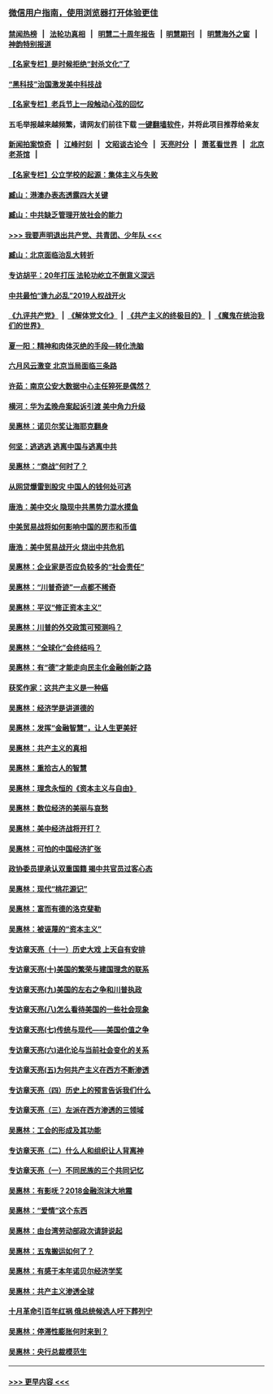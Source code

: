 ### [微信用户指南，使用浏览器打开体验更佳](https://github.com/gfw-breaker/banned-news1/blob/master/indexes/wechat-guide.md?t=0)
#### [禁闻热榜](热点新闻.md?t=0)  &nbsp;&nbsp;|&nbsp;&nbsp; [法轮功真相](https://github.com/gfw-breaker/truth/blob/master/README.md?t=0) &nbsp;&nbsp;|&nbsp;&nbsp; [明慧二十周年报告](https://github.com/gfw-breaker/mh-reports/blob/master/README.md?t=0) &nbsp;&nbsp;|&nbsp;&nbsp;[明慧期刊](https://github.com/gfw-breaker/mh-qikan) &nbsp;&nbsp;|&nbsp;&nbsp; [明慧海外之窗](https://github.com/gfw-breaker/mh-news/blob/master/README.md?t=0) &nbsp;&nbsp;|&nbsp;&nbsp; [神韵特别报道](https://github.com/gfw-breaker/mh-news/blob/master/shenyun.md?t=0)
#### [【名家专栏】是时候拒绝“封杀文化”了](../pages/nsc423/n11814093.md?t=02100233) 
#### [“黑科技”治国激发美中科技战](../pages/nsc423/n11638056.md?t=02100233) 
#### [【名家专栏】老兵节上一段触动心弦的回忆](../pages/nsc423/n11646016.md?t=02100233) 
#### 五毛举报越来越频繁，请网友们前往下载 [一键翻墙软件](https://github.com/gfw-breaker/ssr-accounts)，并将此项目推荐给亲友
#### [新闻拍案惊奇](https://github.com/gfw-breaker/banned-news1/blob/master/pages/link4.md) &nbsp;&nbsp;|&nbsp;&nbsp; [江峰时刻](https://github.com/gfw-breaker/banned-news1/blob/master/pages/link4.md) &nbsp;&nbsp;|&nbsp;&nbsp; [文昭谈古论今](https://github.com/gfw-breaker/banned-news1/blob/master/pages/link4.md) &nbsp;&nbsp;|&nbsp;&nbsp; [天亮时分](https://github.com/gfw-breaker/banned-news1/blob/master/pages/link4.md) &nbsp;&nbsp;|&nbsp;&nbsp; [萧茗看世界](https://github.com/gfw-breaker/banned-news1/blob/master/pages/link4.md) &nbsp;&nbsp;|&nbsp;&nbsp; [北京老茶馆](https://github.com/gfw-breaker/banned-news1/blob/master/pages/link4.md) &nbsp;&nbsp;|&nbsp;&nbsp; 
#### [【名家专栏】公立学校的起源：集体主义与失败](../pages/nsc423/n11601833.md?t=02100233) 
#### [臧山：港澳办表态透露四大关键](../pages/nsc423/n11421628.md?t=02100233) 
#### [臧山：中共缺乏管理开放社会的能力](../pages/nsc423/n11407457.md?t=02100233) 
#### [>>> 我要声明退出共产党、共青团、少年队 <<<](https://github.com/begood0513/goodnews/blob/master/quit/letter.md) 
#### [臧山：北京面临治乱大转折](../pages/nsc423/n11406895.md?t=02100233) 
#### [专访胡平：20年打压 法轮功屹立不倒意义深远](../pages/nsc423/n11398800.md?t=02100233) 
#### [中共最怕“逢九必乱”2019人权战开火](../pages/nsc423/n11385248.md?t=02100233) 
#### [《九评共产党》](https://github.com/begood0513/9ping.md/blob/master/README.md) &nbsp;|&nbsp; [《解体党文化》](../../../../jtdwh.md/blob/master/README.md)  &nbsp;|&nbsp; [《共产主义的终极目的》](../../../../gczydzjmd.md/blob/master/README.md) &nbsp;|&nbsp; [《魔鬼在统治我们的世界》](../../../../mgztzwmdsj.md/blob/master/README.md) 
#### [夏一阳：精神和肉体灭绝的手段—转化洗脑](../pages/nsc423/n11368250.md?t=02100233) 
#### [六月风云激变 北京当局面临三条路](../pages/nsc423/n11313668.md?t=02100233) 
#### [许茹：南京公安大数据中心主任猝死是偶然？](../pages/nsc423/n11064744.md?t=02100233) 
#### [横河：华为孟晚舟案起诉引渡 美中角力升级](../pages/nsc423/n11027230.md?t=02100233) 
#### [吴惠林：诺贝尔奖让海耶克翻身](../pages/nsc423/n10890049.md?t=02100233) 
#### [何坚：逃逃逃 逃离中国与逃离中共](../pages/nsc423/n10592891.md?t=02100233) 
#### [吴惠林：“商战”何时了？](../pages/nsc423/n10573558.md?t=02100233) 
#### [从网贷爆雷到股灾 中国人的钱何处可逃](../pages/nsc423/n10572800.md?t=02100233) 
#### [唐浩：美中交火 隐现中共黑势力混水摸鱼](../pages/nsc423/n10544040.md?t=02100233) 
#### [中美贸易战将如何影响中国的房市和币值](../pages/nsc423/n10543697.md?t=02100233) 
#### [唐浩：美中贸易战开火 烧出中共危机](../pages/nsc423/n10540126.md?t=02100233) 
#### [吴惠林：企业家是否应负较多的“社会责任”](../pages/nsc423/n10535022.md?t=02100233) 
#### [吴惠林：“川普奇迹”一点都不稀奇](../pages/nsc423/n10512808.md?t=02100233) 
#### [吴惠林：平议“修正资本主义”](../pages/nsc423/n10495724.md?t=02100233) 
#### [吴惠林：川普的外交政策可预测吗？](../pages/nsc423/n10462387.md?t=02100233) 
#### [吴惠林：“全球化”会终结吗？](../pages/nsc423/n10452838.md?t=02100233) 
#### [吴惠林：有“德”才能走向民主化金融创新之路](../pages/nsc423/n10432292.md?t=02100233) 
#### [获奖作家：这共产主义是一种癌](../pages/nsc423/n10431541.md?t=02100233) 
#### [吴惠林：经济学是讲道德的](../pages/nsc423/n10398014.md?t=02100233) 
#### [吴惠林：发挥“金融智慧”，让人生更美好](../pages/nsc423/n10375019.md?t=02100233) 
#### [吴惠林：共产主义的真相](../pages/nsc423/n10351394.md?t=02100233) 
#### [吴惠林：重拾古人的智慧](../pages/nsc423/n10337691.md?t=02100233) 
#### [吴惠林：理念永恒的《资本主义与自由》](../pages/nsc423/n10316274.md?t=02100233) 
#### [吴惠林：数位经济的美丽与哀愁](../pages/nsc423/n10292946.md?t=02100233) 
#### [吴惠林：美中经济战将开打？](../pages/nsc423/n10258825.md?t=02100233) 
#### [吴惠林：可怕的中国经济扩张](../pages/nsc423/n10219147.md?t=02100233) 
#### [政协委员提承认双重国籍 揭中共官员过客心态](../pages/nsc423/n10208809.md?t=02100233) 
#### [吴惠林：现代“桃花源记”](../pages/nsc423/n10185234.md?t=02100233) 
#### [吴惠林：富而有德的洛克斐勒](../pages/nsc423/n10142264.md?t=02100233) 
#### [吴惠林：被诬蔑的“资本主义”](../pages/nsc423/n10124816.md?t=02100233) 
#### [专访章天亮（十一）历史大戏 上天自有安排](../pages/nsc423/n10094905.md?t=02100233) 
#### [专访章天亮(十)美国的繁荣与建国理念的联系](../pages/nsc423/n10094899.md?t=02100233) 
#### [专访章天亮(九)美国的左右之争和川普执政](../pages/nsc423/n10094889.md?t=02100233) 
#### [专访章天亮(八)怎么看待美国的一些社会现象](../pages/nsc423/n10094857.md?t=02100233) 
#### [专访章天亮(七)传统与现代——美国价值之争](../pages/nsc423/n10093140.md?t=02100233) 
#### [专访章天亮(六)进化论与当前社会变化的关系](../pages/nsc423/n10092036.md?t=02100233) 
#### [专访章天亮(五)为何共产主义在西方不断渗透](../pages/nsc423/n10083620.md?t=02100233) 
#### [专访章天亮（四）历史上的预言告诉我们什么](../pages/nsc423/n10083606.md?t=02100233) 
#### [专访章天亮（三）左派在西方渗透的三领域](../pages/nsc423/n10081115.md?t=02100233) 
#### [吴惠林：工会的形成及其功能](../pages/nsc423/n10080633.md?t=02100233) 
#### [专访章天亮（二）什么人和组织让人背离神](../pages/nsc423/n10076637.md?t=02100233) 
#### [专访章天亮（一）不同民族的三个共同记忆](../pages/nsc423/n10074188.md?t=02100233) 
#### [吴惠林：有影呒？2018金融泡沫大地震](../pages/nsc423/n10040534.md?t=02100233) 
#### [吴惠林：“爱情”这个东西](../pages/nsc423/n10019423.md?t=02100233) 
#### [吴惠林：由台湾劳动部政次请辞说起](../pages/nsc423/n9979679.md?t=02100233) 
#### [吴惠林：五鬼搬运如何了？](../pages/nsc423/n9925338.md?t=02100233) 
#### [吴惠林：有感于本年诺贝尔经济学奖](../pages/nsc423/n9871883.md?t=02100233) 
#### [吴惠林：共产主义渗透全球](../pages/nsc423/n9812748.md?t=02100233) 
#### [十月革命引百年红祸 俄总统候选人吁下葬列宁](../pages/nsc423/n9810182.md?t=02100233) 
#### [吴惠林：停滞性膨胀何时来到？](../pages/nsc423/n9764136.md?t=02100233) 
#### [吴惠林：央行总裁模范生](../pages/nsc423/n9728134.md?t=02100233) 

----
#### [ >>> 更早内容 <<< ](../indexes/nsc423-earlier.md)
